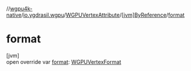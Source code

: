 //[wgpu4k-native](../../../../index.md)/[io.ygdrasil.wgpu](../../index.md)/[WGPUVertexAttribute](../index.md)/[[jvm]ByReference](index.md)/[format](format.md)

# format

[jvm]\
open override var [format](format.md): [WGPUVertexFormat](../../-w-g-p-u-vertex-format/index.md)